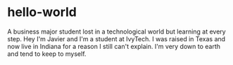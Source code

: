 # hello-world
A business major student lost in a technological world but learning at every step.
Hey I'm Javier and I'm a student at IvyTech.
I was raised in Texas and now live in Indiana for a reason I still can't explain.
I'm very down to earth and tend to keep to myself. 
